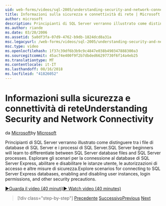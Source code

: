 ```yaml
---
uid: web-forms/videos/sql-2005/understanding-security-and-network-connectivity
title: Informazioni sulla sicurezza e connettività di rete | Microsoft Docs
author: microsoft
description: Principianti di SQL Server verranno illustrato come distinguere tra i file di database di SQL Server e i processi di SQL Server. Esplorare gli scenari per la connessione a SQL Server e...
ms.author: riande
ms.date: 03/20/2006
ms.assetid: 5a0df3fa-07d9-4762-b9db-1824dcd8a31a
msc.legacyurl: /web-forms/videos/sql-2005/understanding-security-and-network-connectivity
msc.type: video
ms.openlocfilehash: 1f37c39df6b3b9c9c4847e038b490347888300a3
ms.sourcegitcommit: 45ac74e400f9f2b7dbded66297730f6f14a4eb25
ms.translationtype: MT
ms.contentlocale: it-IT
ms.lasthandoff: 08/16/2018
ms.locfileid: "41826052"
---
```

<a name="understanding-security-and-network-connectivity"></a><span data-ttu-id="333ee-104">Informazioni sulla sicurezza e connettività di rete</span><span class="sxs-lookup"><span data-stu-id="333ee-104">Understanding Security and Network Connectivity</span></span>
====================
<span data-ttu-id="333ee-105">da [Microsoft](https://github.com/microsoft)</span><span class="sxs-lookup"><span data-stu-id="333ee-105">by [Microsoft](https://github.com/microsoft)</span></span>

<span data-ttu-id="333ee-106">Principianti di SQL Server verranno illustrato come distinguere tra i file di database di SQL Server e i processi di SQL Server.</span><span class="sxs-lookup"><span data-stu-id="333ee-106">SQL Server beginners will learn to differentiate between SQL Server database files and SQL Server processes.</span></span> <span data-ttu-id="333ee-107">Esplorare gli scenari per la connessione al database di SQL Server Express, abilitare e disabilitare le istanze utente, le autorizzazioni di accesso e altre misure di sicurezza.</span><span class="sxs-lookup"><span data-stu-id="333ee-107">Explore scenarios for connecting to SQL Server Express databases, enabling and disabling user instances, login permissions, and other security precautions.</span></span>

[<span data-ttu-id="333ee-108">&#9654;Guarda il video (40 minuti)</span><span class="sxs-lookup"><span data-stu-id="333ee-108">&#9654; Watch video (40 minutes)</span></span>](https://channel9.msdn.com/Blogs/ASP-NET-Site-Videos/understanding-security-and-network-connectivity)

> [!div class="step-by-step"]
> <span data-ttu-id="333ee-109">[Precedente](more-structured-query-language.md)
> [Successivo](connecting-your-web-application-to-sql-server-2005-express-edition.md)</span><span class="sxs-lookup"><span data-stu-id="333ee-109">[Previous](more-structured-query-language.md)
[Next](connecting-your-web-application-to-sql-server-2005-express-edition.md)</span></span>
